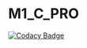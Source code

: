 # M1_C_PRO

[![Codacy Badge](https://api.codacy.com/project/badge/Grade/e2ee63395c6d4970b3e12c04c9728f6e)](https://app.codacy.com/gh/yamini8309/M1_C_PRO?utm_source=github.com&utm_medium=referral&utm_content=yamini8309/M1_C_PRO&utm_campaign=Badge_Grade_Settings)